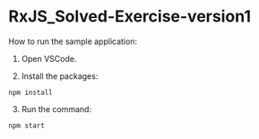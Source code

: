# RxJS_Solved-Exercise-version1

How to run the sample application:

1. Open VSCode.

2. Install the packages:

```
npm install
```

3. Run the command:

```
npm start
```
